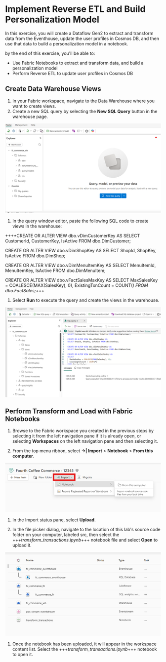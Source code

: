 # Implement Reverse ETL and Build Personalization Model
In this exercise, you will create a Dataflow Gen2 to extract and transform data from the Eventhouse, update the user profiles in Cosmos DB, and then use that data to build a personalization model in a notebook.

by the end of this exercise, you'll be able to:
- Use Fabric Notebooks to extract and transform data, and build a personalization model
- Perform Reverse ETL to update user profiles in Cosmos DB

## Create Data Warehouse Views
1. In your Fabric workspace, navigate to the Data Warehouse where you want to create views.
1. Create a new SQL query by selecting the **New SQL Query** button in the warehouse page.

![Screenshot showing how to create a new SQL query in the data warehouse](media/create-new-sql-query-warehouse.png)

1. In the query window editor, paste the following SQL code to create views in the warehouse:

+++*CREATE OR ALTER VIEW dbo.vDimCustomerKey AS
SELECT CustomerId, CustomerKey, IsActive FROM dbo.DimCustomer;

CREATE OR ALTER VIEW dbo.vDimShopKey AS
SELECT ShopId, ShopKey, IsActive FROM dbo.DimShop;

CREATE OR ALTER VIEW dbo.vDimMenuItemKey AS
SELECT MenuItemId, MenuItemKey, IsActive FROM dbo.DimMenuItem;

CREATE OR ALTER VIEW dbo.vFactSalesMaxKey AS
SELECT
  MaxSalesKey = COALESCE(MAX(SalesKey), 0),
  ExistingTxnCount = COUNT(*)
FROM dbo.FactSales;*+++

1. Select **Run** to execute the query and create the views in the warehouse.

![Screenshot showing creating dimensional views in data warehouse](media/create-dimensional-views.png)


## Perform Transform and Load with Fabric Notebooks

1. Browse to the Fabric workspace you created in the previous steps by selecting it from the left navigation pane if it is already open, or selecting **Workspaces** on the left navigation pane and then selecting it.

1. From the top menu ribbon, select **→| Import** > **Notebook** > **From this computer**.

![Screenshot showing how to import a notebook in Fabric](media/import-notebook.png)

1. In the Import status pane, select **Upload**.

1. In the file picker dialog, navigate to the location of this lab's source code folder on your computer, labeled src, then select the +++*transform_transactions.ipynb*+++ notebook file and select **Open** to upload it.

![Screenshot showing the uploaded notebook in Fabric](media/uploaded-notebook.png)

1. Once the notebook has been uploaded, it will appear in the workspace content list. Select the +++*transform_transactions.ipynb*+++ notebook to open it.
